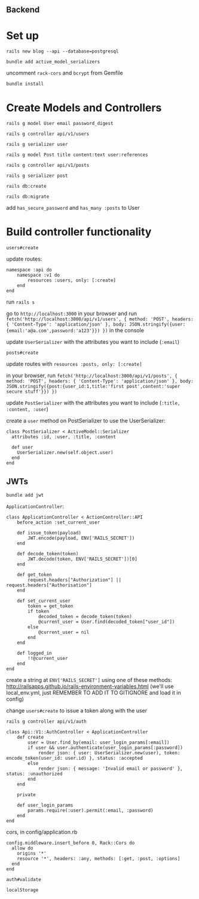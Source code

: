 ## Backend

# Set up

`rails new blog --api --database=postgresql`

`bundle add active_model_serializers`

uncomment `rack-cors` and `bcrypt` from Gemfile

`bundle install`

# Create Models and Controllers

`rails g model User email password_digest`

`rails g controller api/v1/users`

`rails g serializer user`

`rails g model Post title content:text user:references`

`rails g controller api/v1/posts`

`rails g serializer post`

`rails db:create`

`rails db:migrate`

add `has_secure_password` and `has_many :posts` to User

# Build controller functionality

`users#create`

update routes:

```
namespace :api do
    namespace :v1 do
        resources :users, only: [:create]
    end
end
```

run `rails s`

go to `http://localhost:3000` in your browser and run `fetch('http://localhost:3000/api/v1/users', { method: 'POST', headers: { 'Content-Type': 'application/json' }, body: JSON.stringify({user:{email:'a@a.com',password:'a123'}}) })` in the console

update `UserSerializer` with the attributes you want to include (`:email`)

`posts#create`

update routes with `resources :posts, only: [:create]`

in your browser, run `fetch('http://localhost:3000/api/v1/posts', { method: 'POST', headers: { 'Content-Type': 'application/json' }, body: JSON.stringify({post:{user_id:1,title:'first post',content:'super secure stuff'}}) })`

update `PostSerializer` with the attributes you want to include (`:title, :content, :user`)

create a `user` method on PostSerializer to use the UserSerializer:

```
class PostSerializer < ActiveModel::Serializer
  attributes :id, :user, :title, :content

  def user
    UserSerializer.new(self.object.user)
  end
end
```

## JWTs

`bundle add jwt`

`ApplicationController`:

```
class ApplicationController < ActionController::API
    before_action :set_current_user

    def issue_token(payload)
        JWT.encode(payload, ENV['RAILS_SECRET'])
    end

    def decode_token(token)
        JWT.decode(token, ENV['RAILS_SECRET'])[0]
    end

    def get_token
        request.headers["Authorization"] || request.headers["Authorisation"]
    end

    def set_current_user
        token = get_token
        if token
            decoded_token = decode_token(token)
            @current_user = User.find(decoded_token["user_id"])
        else
            @current_user = nil
        end
    end

    def logged_in
        !!@current_user
    end
end
```

create a string at `ENV['RAILS_SECRET']` using one of these methods: http://railsapps.github.io/rails-environment-variables.html (we'll use local_env.yml, just REMEMBER TO ADD IT TO GITIGNORE and load it in config)

change `users#create` to issue a token along with the user

`rails g controller api/v1/auth`

```
class Api::V1::AuthController < ApplicationController
    def create
        user = User.find_by(email: user_login_params[:email])
        if user && user.authenticate(user_login_params[:password])
            render json: { user: UserSerializer.new(user), token: encode_token(user_id: user.id) }, status: :accepted
        else
            render json: { message: 'Invalid email or password' }, status: :unauthorized
        end
    end

    private

    def user_login_params
        params.require(:user).permit(:email, :password)
    end
end
```

cors, in config/application.rb

```
config.middleware.insert_before 0, Rack::Cors do
  allow do
    origins '*'
    resource '*', headers: :any, methods: [:get, :post, :options]
  end
end
```

`auth#validate`

`localStorage`
